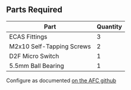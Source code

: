 ## **Parts Required**

| **Part**                | **Quantity** |
|-------------------------|--------------|
| ECAS Fittings           | 3            |
| M2x10 Self-Tapping Screws | 2            |
| D2F Micro Switch        | 1            |
| 5.5mm Ball Bearing      | 1            |

Configure as documented [on the AFC github](https://github.com/ArmoredTurtle/AFC-Klipper-Add-On/blob/main/docs/Features.md#bypass)
